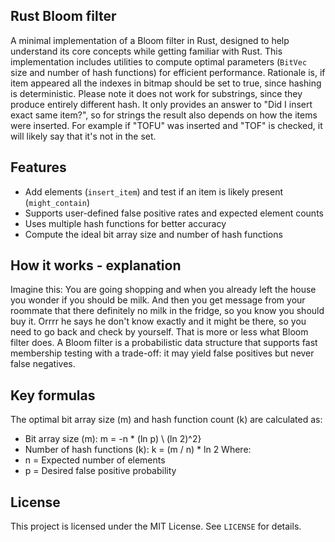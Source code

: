 ## Rust Bloom filter

A minimal implementation of a Bloom filter in Rust, designed to help understand its core concepts while getting familiar with Rust. 
This implementation includes utilities to compute optimal parameters (`BitVec` size and number of hash functions) for efficient performance.
Rationale is, if item appeared all the indexes in bitmap should be set to true, since hashing is deterministic. 
Please note it does not work for substrings, since they produce entirely different hash. It only provides an answer to "Did I insert exact same item?",
so for strings the result also depends on how the items were inserted. For example if "TOFU" was inserted and "TOF" is checked, 
it will likely say that it's not in the set.
## Features
- Add elements (`insert_item`) and test if an item is likely present (`might_contain`)
-	Supports user-defined false positive rates and expected element counts
- Uses multiple hash functions for better accuracy
- Compute the ideal bit array size and number of hash functions

## How it works - explanation
Imagine this: You are going shopping and when you already left the house you wonder if you should be milk. And then you get message from your roommate 
that there definitely no milk in the fridge, so you know you should buy it. Orrrr he says he don't know exactly and it might be there, so you need to go back
and check by yourself. That is more or less what Bloom filter does.
A Bloom filter is a probabilistic data structure that supports fast membership testing with a trade-off: it may yield false positives but never false negatives.

## Key formulas
The optimal bit array size (m) and hash function count (k) are calculated as:
- Bit array size (m): m = -n * (ln p) \ (ln 2)^2}
- Number of hash functions (k): k = (m / n) * ln 2
Where:
- n = Expected number of elements
- p = Desired false positive probability

## License
This project is licensed under the MIT License. See `LICENSE` for details.

